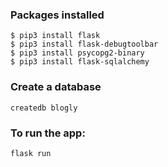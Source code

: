 ### Packages installed
```console
$ pip3 install flask  
$ pip3 install flask-debugtoolbar   
$ pip3 install psycopg2-binary    
$ pip3 install flask-sqlalchemy
```
### Create a database

```console
createdb blogly
```

### To run the app:

```console
flask run 
```

